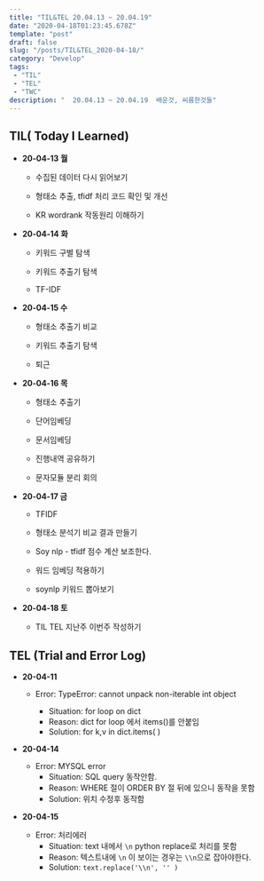 ```yaml
---
title: "TIL&TEL 20.04.13 ~ 20.04.19"
date: "2020-04-18T01:23:45.678Z"
template: "post"
draft: false
slug: "/posts/TIL&TEL_2020-04-18/"
category: "Develop"
tags:
 - "TIL"
 - "TEL"
 - "TWC"
description: "  20.04.13 ~ 20.04.19  배운것, 씨름한것들"
---
```


## TIL( Today I Learned)

- **20-04-13 월**

  - 수집된 데이터 다시 읽어보기

  - 형태소 추출, tfidf 처리 코드 확인 및 개선

  - KR wordrank 작동원리 이해하기

    

- **20-04-14 화**

  - 키워드 구별 탐색

  - 키워드 추출기 탐색

  - TF-IDF 

    

- **20-04-15 수**

  - 형태소 추출기 비교

  - 키워드 추출기 탐색

  - 퇴근

    

- **20-04-16 목**

  - 형태소 추출기 

  - 단어임베딩 

  - 문서임베딩 

  - 진행내역 공유하기 

  - 문자모듈 분리 회의

    

- **20-04-17 금**

  - TFIDF

  - 형태소 분석기 비교 결과 만들기

  - Soy nlp - tfidf 점수 계산 보조한다.

  - 워드 임베딩 적용하기

  - soynlp 키워드 뽑아보기

    

- **20-04-18 토**

  - TIL TEL 지난주 이번주 작성하기

## TEL (Trial and Error Log)

- **20-04-11**

  - Error: TypeError: cannot unpack non-iterable int object

    - Situation: for loop on dict
    - Reason: dict for loop 에서 items()를 안붙임 
    - Solution: for k,v in dict.items( )

    

- **20-04-14**

  - Error: MYSQL error
    - Situation: SQL query 동작안함. 
    - Reason: WHERE 절이 ORDER BY 절 뒤에 있으니 동작을 못함
    - Solution: 위치 수정후 동작함

- **20-04-15**

  - Error: 처리에러
    - Situation: text 내에서 `\n` python replace로 처리를 못함
    - Reason: 텍스트내에 `\n` 이 보이는 경우는 `\\n`으로 잡아야한다. 
    - Solution: `text.replace('\\n', '' )`